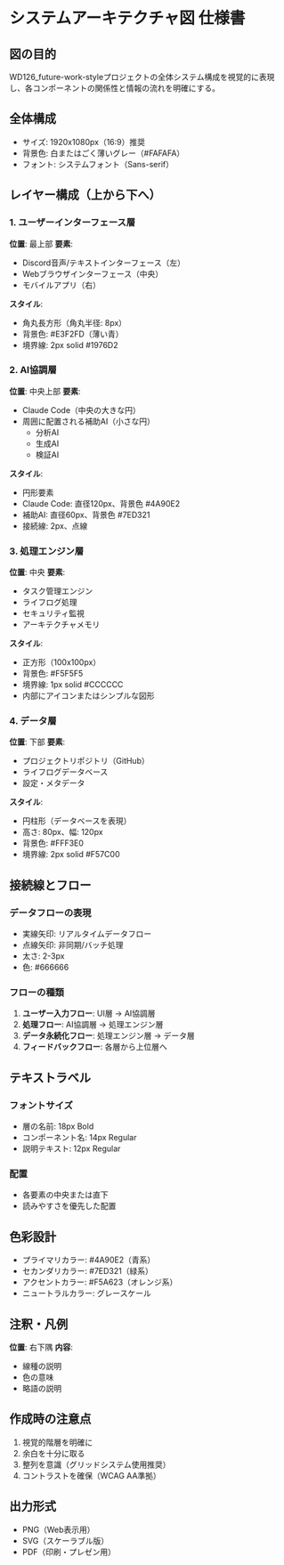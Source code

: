 # システムアーキテクチャ図 仕様書

## 図の目的
WD126_future-work-styleプロジェクトの全体システム構成を視覚的に表現し、各コンポーネントの関係性と情報の流れを明確にする。

## 全体構成
- サイズ: 1920x1080px（16:9）推奨
- 背景色: 白またはごく薄いグレー（#FAFAFA）
- フォント: システムフォント（Sans-serif）

## レイヤー構成（上から下へ）

### 1. ユーザーインターフェース層
**位置**: 最上部
**要素**:
- Discord音声/テキストインターフェース（左）
- Webブラウザインターフェース（中央）
- モバイルアプリ（右）

**スタイル**:
- 角丸長方形（角丸半径: 8px）
- 背景色: #E3F2FD（薄い青）
- 境界線: 2px solid #1976D2

### 2. AI協調層
**位置**: 中央上部
**要素**:
- Claude Code（中央の大きな円）
- 周囲に配置される補助AI（小さな円）
  - 分析AI
  - 生成AI
  - 検証AI

**スタイル**:
- 円形要素
- Claude Code: 直径120px、背景色 #4A90E2
- 補助AI: 直径60px、背景色 #7ED321
- 接続線: 2px、点線

### 3. 処理エンジン層
**位置**: 中央
**要素**:
- タスク管理エンジン
- ライフログ処理
- セキュリティ監視
- アーキテクチャメモリ

**スタイル**:
- 正方形（100x100px）
- 背景色: #F5F5F5
- 境界線: 1px solid #CCCCCC
- 内部にアイコンまたはシンプルな図形

### 4. データ層
**位置**: 下部
**要素**:
- プロジェクトリポジトリ（GitHub）
- ライフログデータベース
- 設定・メタデータ

**スタイル**:
- 円柱形（データベースを表現）
- 高さ: 80px、幅: 120px
- 背景色: #FFF3E0
- 境界線: 2px solid #F57C00

## 接続線とフロー

### データフローの表現
- 実線矢印: リアルタイムデータフロー
- 点線矢印: 非同期/バッチ処理
- 太さ: 2-3px
- 色: #666666

### フローの種類
1. **ユーザー入力フロー**: UI層 → AI協調層
2. **処理フロー**: AI協調層 → 処理エンジン層
3. **データ永続化フロー**: 処理エンジン層 → データ層
4. **フィードバックフロー**: 各層から上位層へ

## テキストラベル

### フォントサイズ
- 層の名前: 18px Bold
- コンポーネント名: 14px Regular
- 説明テキスト: 12px Regular

### 配置
- 各要素の中央または直下
- 読みやすさを優先した配置

## 色彩設計
- プライマリカラー: #4A90E2（青系）
- セカンダリカラー: #7ED321（緑系）
- アクセントカラー: #F5A623（オレンジ系）
- ニュートラルカラー: グレースケール

## 注釈・凡例
**位置**: 右下隅
**内容**:
- 線種の説明
- 色の意味
- 略語の説明

## 作成時の注意点
1. 視覚的階層を明確に
2. 余白を十分に取る
3. 整列を意識（グリッドシステム使用推奨）
4. コントラストを確保（WCAG AA準拠）

## 出力形式
- PNG（Web表示用）
- SVG（スケーラブル版）
- PDF（印刷・プレゼン用）
